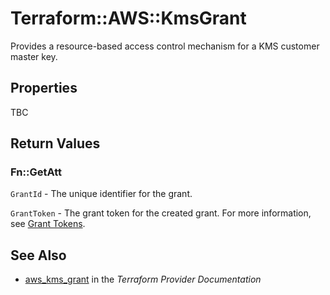 # Terraform::AWS::KmsGrant

Provides a resource-based access control mechanism for a KMS customer master key.

## Properties

TBC

## Return Values

### Fn::GetAtt

`GrantId` - The unique identifier for the grant.

`GrantToken` - The grant token for the created grant. For more information, see [Grant Tokens](http://docs.aws.amazon.com/kms/latest/developerguide/concepts.html#grant_token).

## See Also

* [aws_kms_grant](https://www.terraform.io/docs/providers/aws/r/kms_grant.html) in the _Terraform Provider Documentation_